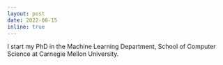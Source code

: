 ```yaml
---
layout: post
date: 2022-08-15
inline: true
---
```


I start my PhD in the Machine Learning Department, School of Computer Science at Carnegie Mellon University.
